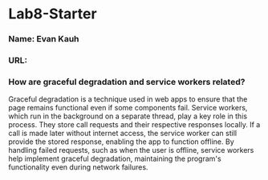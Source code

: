 # Lab8-Starter

### Name: Evan Kauh

### URL:


### How are graceful degradation and service workers related?
Graceful degradation is a technique used in web apps to ensure that the page remains functional even if some components fail. Service workers, which run in the background on a separate thread, play a key role in this process. They store call requests and their respective responses locally. If a call is made later without internet access, the service worker can still provide the stored response, enabling the app to function offline. By handling failed requests, such as when the user is offline, service workers help implement graceful degradation, maintaining the program's functionality even during network failures.